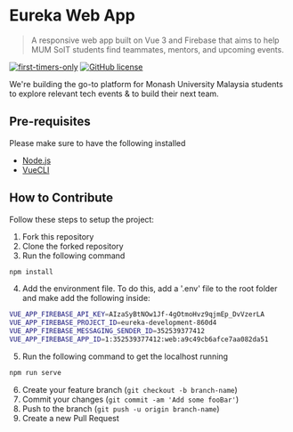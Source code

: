 # Eureka Web App
> A responsive web app built on Vue 3 and Firebase that aims to help MUM SoIT students find teammates, mentors, and upcoming events.

[![first-timers-only](https://img.shields.io/badge/first--timers--only-friendly-blue.svg?style=flat-square)](https://www.firsttimersonly.com/)
[![GitHub license](https://img.shields.io/github/license/Naereen/StrapDown.js.svg)](https://github.com/Naereen/StrapDown.js/blob/master/LICENSE)

We're building the go-to platform for Monash University Malaysia students to explore relevant tech events & to build their next team.

## Pre-requisites

Please make sure to have the following installed 

* [Node.js](https://nodejs.org/en/download)
* [VueCLI](https://cli.vuejs.org/guide/installation.html)

## How to Contribute

Follow these steps to setup the project:

1. Fork this repository
2. Clone the forked repository
3. Run the following command
```sh
npm install
```
4. Add the environment file. To do this, add a '.env' file to the root folder and make add the following inside:
```sh
VUE_APP_FIREBASE_API_KEY=AIzaSyBtNOw1Jf-4gOtmoHvz9qjmEp_DvVzerLA
VUE_APP_FIREBASE_PROJECT_ID=eureka-development-860d4
VUE_APP_FIREBASE_MESSAGING_SENDER_ID=352539377412
VUE_APP_FIREBASE_APP_ID=1:352539377412:web:a9c49cb6afce7aa082da51
```
5. Run the following command to get the localhost running
```sh
npm run serve
```
6. Create your feature branch (`git checkout -b branch-name`)
7. Commit your changes (`git commit -am 'Add some fooBar'`)
8. Push to the branch (`git push -u origin branch-name`)
9. Create a new Pull Request
